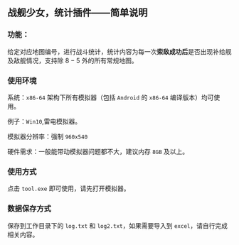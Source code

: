 ## 战舰少女，统计插件——简单说明

### 功能：

给定对应地图编号，进行战斗统计，统计内容为每一次**索敌成功后**是否出现补给舰及敌舰情况，支持除 $8-5$ 外的所有常规地图。

### 使用环境

系统：`x86-64` 架构下所有模拟器（包括 `Android` 的 `x86-64` 编译版本）均可使用。

例子：`Win10`,雷电模拟器。

模拟器分辨率：强制 `960x540`

硬件需求：一般能带动模拟器问题都不大，建议内存 `8GB`  及以上。

### 使用方式

点击 `tool.exe` 即可使用，请先打开模拟器。

### 数据保存方式

保存到工作目录下的 `log.txt` 和 `log2.txt`，如果需要导入到 `excel`，请自行完成相关内容。



